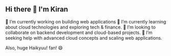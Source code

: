 ## Hi there 👋 I'm Kiran
 🔭 I’m currently working on building web applications
 🌱 I’m currently learning about cloud technologies and exploring tech & finance.
 👯 I’m looking to collaborate on backend development and cloud-based projects.
 💬 I’m seeking help with advanced cloud concepts and scaling web applications.

Also, huge Haikyuu! fan! 😄

